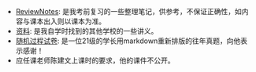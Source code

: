 * [ReviewNotes](./ReviewNotes.pdf): 是我考前复习的一些整理笔记，供参考，不保证正确性，如内容与课本出入则以课本为准。
* [资料](./资料/): 是我自学时找到的其他学校的一些讲义。
* [随机过程试卷](./随机过程试卷.pdf): 是一位21级的学长用markdown重新排版的往年真题，向他表示感谢！
* 应任课老师陈建文上课时的要求，他的课件不公开。